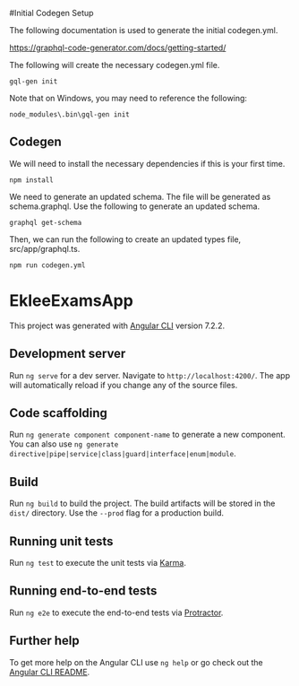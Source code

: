 #Initial Codegen Setup

The following documentation is used to generate the initial codegen.yml.

https://graphql-code-generator.com/docs/getting-started/

The following will create the necessary codegen.yml file.

```
gql-gen init
```

Note that on Windows, you may need to reference the following:

```
node_modules\.bin\gql-gen init
```

## Codegen

We will need to install the necessary dependencies if this is your first time.

```
npm install
```

We need to generate an updated schema. The file will be generated as schema.graphql. Use the following to generate an updated schema.

```
graphql get-schema
```

Then, we can run the following to create an updated types file, src/app/graphql.ts.

```
npm run codegen.yml
```

# EkleeExamsApp

This project was generated with [Angular CLI](https://github.com/angular/angular-cli) version 7.2.2.

## Development server

Run `ng serve` for a dev server. Navigate to `http://localhost:4200/`. The app will automatically reload if you change any of the source files.

## Code scaffolding

Run `ng generate component component-name` to generate a new component. You can also use `ng generate directive|pipe|service|class|guard|interface|enum|module`.

## Build

Run `ng build` to build the project. The build artifacts will be stored in the `dist/` directory. Use the `--prod` flag for a production build.

## Running unit tests

Run `ng test` to execute the unit tests via [Karma](https://karma-runner.github.io).

## Running end-to-end tests

Run `ng e2e` to execute the end-to-end tests via [Protractor](http://www.protractortest.org/).

## Further help

To get more help on the Angular CLI use `ng help` or go check out the [Angular CLI README](https://github.com/angular/angular-cli/blob/master/README.md).
